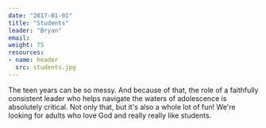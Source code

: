 ```yaml
---
date: "2017-01-01"
title: "Students"
leader: "Bryan"
email:
weight: 75
resources:
- name: header
  src: students.jpg
---
```


The teen years can be so messy. And because of that, the role of a faithfully consistent leader who helps navigate the waters of adolescence is absolutely critical. Not only that, but it's also a whole lot of fun! We're looking for adults who love God and really really like students. 


